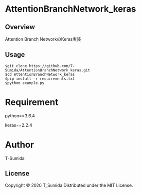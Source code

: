 # AttentionBranchNetwork_keras

## Overview
Attention Branch NetworkのKeras実装

## Usage
```
$git clone https://github.com/T-Sumida/AttentionBranchNetwork_keras.git
$cd AttentionBranchNetwork_keras
$pip install -r requirements.txt
$python example.py
```

# Requirement
python==3.6.4

keras==2.2.4


# Author
T-Sumida

## License
Copyright © 2020 T_Sumida Distributed under the MIT License.
